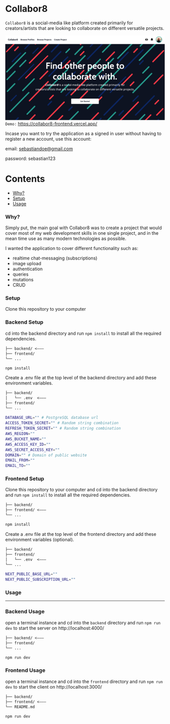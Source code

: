# Collabor8

`Collabor8` is a social-media like platform created primarily for creators/artists that are looking to collaborate on different versatile projects.

![Collabor8 Landing Page](landing-collabor8.png)
`Demo:` https://collabor8-frontend.vercel.app/

Incase you want to try the application as a signed in user without having to register a new account, use this account:

email: sebastiandoe@gmail.com

password: sebastian123

# Contents

- [Why?](#why)
- [Setup](#setup)
- [Usage](#usage)

### Why?

Simply put, the main goal with Collabor8 was to create a project that would cover most of my web development skills in one single project, and in the mean time use as many modern technologies as possible.

I wanted the application to cover different functionality such as:

- realtime chat-messaging (subscriptions)
- image upload
- authentication
- queries
- mutations
- CRUD

### Setup

Clone this repository to your computer

### Backend Setup

cd into the backend directory and run `npm install` to install all the required dependencies.

```
├── backend/ <–––
├── frontend/
└── ...
```

```bash
npm install
```

Create a .env file at the top level of the backend directory and add these environment variables.

```
├── backend/
│   └── .env  <–––
├── frontend/
└── ...
```

```bash
DATABASE_URL="" # PostgreSQL database url
ACCESS_TOKEN_SECRET="" # Random string combination
REFRESH_TOKEN_SECRET="" # Random string combination
AWS_REGION=""
AWS_BUCKET_NAME=""
AWS_ACCESS_KEY_ID=""
AWS_SECRET_ACCESS_KEY=""
DOMAIN="" # Domain of public website
EMAIL_FROM=""
EMAIL_TO=""
```

### Frontend Setup

Clone this repository to your computer and cd into the backend directory and run `npm install` to install all the required dependencies.

```
├── backend/
├── frontend/ <–––
└── ...
```

```bash
npm install
```

Create a .env file at the top level of the frontend directory and add these environment variables (optional).

```
├── backend/
├── frontend/
│   └── .env  <–––
└── ...
```

```bash
NEXT_PUBLIC_BASE_URL=""
NEXT_PUBLIC_SUBSCRIPTION_URL=""
```

### Usage

---

### Backend Usage

open a terminal instance and cd into the `backend` directory and run `npm run dev` to start the server on http://localhost:4000/

```
├── backend/ <–––
├── frontend/
└── ...
```

```bash
npm run dev
```

### Frontend Usage

open a terminal instance and cd into the `frontend` directory and run `npm run dev` to start the client on http://localhost:3000/

```
├── backend/
├── frontend/ <–––
└── README.md
```

```bash
npm run dev
```
